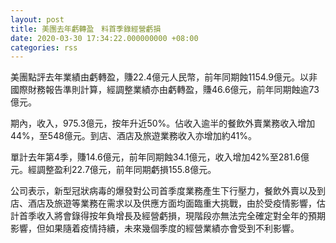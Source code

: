 ```yaml
---
layout: post
title: 美團去年虧轉盈　料首季錄經營虧損
date: 2020-03-30 17:34:22.000000000 +08:00
categories: rss
---
```


美團點評去年業績由虧轉盈，賺22.4億元人民幣，前年同期蝕1154.9億元。以非國際財務報告準則計算，經調整業績亦由虧轉盈，賺46.6億元，前年同期蝕逾73億元。

期內，收入，975.3億元，按年升近50%。佔收入逾半的餐飲外賣業務收入增加44%，至548億元。到店、酒店及旅遊業務收入亦增加約41%。

單計去年第4季，賺14.6億元，前年同期蝕34.1億元，收入增加42%至281.6億元。經調整盈利22.7億元，前年同期虧損155.8億元。

公司表示，新型冠狀病毒的爆發對公司首季度業務產生下行壓力，餐飲外賣以及到店、酒店及旅遊等業務在需求以及供應方面均面臨重大挑戰，由於受疫情影響，估計首季收入將會錄得按年負增長及經營虧損，現階段亦無法完全確定對全年的預期影響，但如果隨着疫情持續，未來幾個季度的經營業績亦會受到不利影響。
